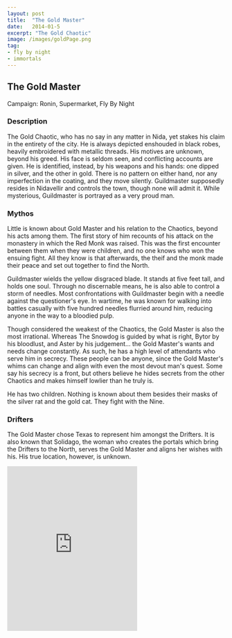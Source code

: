 ```yaml
---
layout: post
title:  "The Gold Master"
date:   2014-01-5
excerpt: "The Gold Chaotic"
image: /images/goldPage.png
tag:
- fly by night
- immortals
---
```


## The Gold Master
Campaign: Ronin, Supermarket, Fly By Night

### Description

The Gold Chaotic, who has no say in any matter in Nida, yet stakes his claim in the entirety of the city. He is always depicted enshouded in black robes, heavily embroidered with metallic threads. His motives are unknown, beyond his greed. His face is seldom seen, and conflicting accounts are given. He is identified, instead, by his weapons and his hands: one dipped in silver, and the other in gold. There is no pattern on either hand, nor any imperfection in the coating, and they move silently. Guildmaster supposedly resides in Nidavellir and controls the town, though none will admit it. While mysterious, Guildmaster is portrayed as a very proud man.


### Mythos

Little is known about Gold Master and his relation to the Chaotics, beyond his acts among them. The first story of him recounts of his attack on the monastery in which the Red Monk was raised. This was the first encounter between them when they were children, and no one knows who won the ensuing fight. All they know is that afterwards, the theif and the monk made their peace and set out together to find the North.  

Guildmaster wields the yellow disgraced blade. It stands at five feet tall, and holds one soul. Through no discernable means, he is also able to control a storm of needles. Most confrontations with Guildmaster begin with a needle against the questioner's eye. In wartime, he was known for walking into battles casually with five hundred needles flurried around him, reducing anyone in the way to a bloodied pulp.

Though considered the weakest of the Chaotics, the Gold Master is also the most irrational. Whereas The Snowdog is guided by what is right, Bytor by his bloodlust, and Aster by his judgement… the Gold Master's wants and needs change constantly. As such, he has a high level of attendants who serve him in secrecy. These people can be anyone, since the Gold Master's whims can change and align with even the most devout man's quest. Some say his secrecy is a front, but others believe he hides secrets from the other Chaotics and makes himself lowlier than he truly is.

He has two children. Nothing is known about them besides their masks of the silver rat and the gold cat. They fight with the Nine.

### Drifters

The Gold Master chose Texas to represent him amongst the Drifters. It is also known that Solidago, the woman who creates the portals which bring the Drifters to the North, serves the Gold Master and aligns her wishes with his. His true location, however, is unknown.

<iframe src="https://open.spotify.com/embed/playlist/0MhuD3FTK6NgZHTbLW1SPF" width="300" height="380" frameborder="0" allowtransparency="true" allow="encrypted-media"></iframe>
